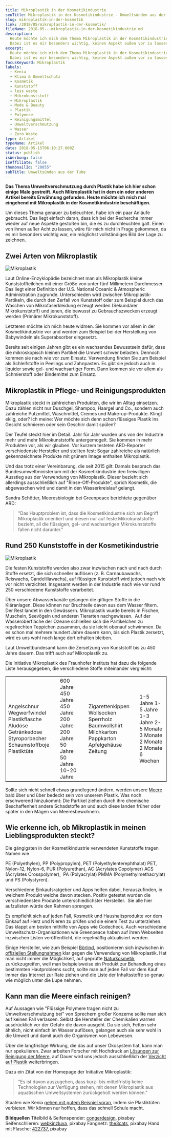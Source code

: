 ```yaml
---
title: Mikroplastik in der Kosmetikindustrie
seoTitle: Mikroplastik in der Kosmetikindustrie - Umweltsünden aus der Tube
slug: mikroplastik-in-der-kosmetik
link: /2018/05/mikroplastik-in-der-kosmetik/
fileName: 2018-05---mikroplastik-in-der-kosmetikindustrie.md
description:
  Heute möchte ich mich dem Thema Mikroplastik in der Kosmetikindustrie widmen.
  Dabei ist es mir besonders wichtig, keinen Aspekt außen vor zu lassen.
excerpt:
  Heute möchte ich mich dem Thema Mikroplastik in der Kosmetikindustrie widmen.
  Dabei ist es mir besonders wichtig, keinen Aspekt außen vor zu lassen.
focusKeyword: Mikroplastik
labels:
  - Kenia
  - Klima & Umweltschutz
  - Kosmetik
  - Kunststoff
  - less waste
  - Mikrokunststoff
  - Mikroplastik
  - Mode & Beauty
  - Plastik
  - Polymere
  - Reinigungsmittel
  - Umweltverschmutzung
  - Wasser
  - Zero Waste
type: Artikel
typeName: Artikel
date: 2018-05-15T06:10:27.000Z
status: publish
isWerbung: false
isAffiliate: false
thumbnailId: "20855"
subTitle: Umweltsünden aus der Tube
---
```


<strong>Das Thema Umweltverschmutzung durch Plastik habe ich hier schon einige
Male gestreift. Auch Mikroplastik hat in dem ein oder anderen Artikel bereits
Erwähnung gefunden. Heute möchte ich mich mal eingehend mit Mikroplastik in der
Kosmetikindustrie beschäftigen.</strong>

Um dieses Thema genauer zu beleuchten, habe ich ein paar Anläufe gebraucht. Das
liegt einfach daran, dass ich bei der Recherche immer wieder auf neue Aspekte
gestoßen bin, die es zu durchleuchten galt. Einen von ihnen außer Acht zu
lassen, wäre für mich nicht in Frage gekommen, da es mir besonders wichtig war,
ein möglichst vollständiges Bild der Lage zu zeichnen.

## Zwei Arten von Mikroplastik

![Mikroplastik](http://cardamonchai.com/wp-content/uploads/2018/05/soap-dispenser-2337697_640-400x252.jpg)

Laut Online-Enzyklopädie bezeichnet man als Mikroplastik kleine
Kunststoffteilchen mit einer Größe von unter fünf Millimetern Durchmesser. Das
liegt einer Definition der U.S. National Oceanic &amp; Atmospheric
Administration zugrunde. Unterschieden wird zwischen Mikroplastik-Partikeln, die
durch den Zerfall von Kunststoff oder zum Beispiel durch das Waschen von
Mikrofaserkleidung erzeugt werden (Sekundärer Mikrokunststoff) und jenen, die
bewusst zu Gebrauchszwecken erzeugt werden (Primärer Mikrokunststoff).

Letzteren möchte ich mich heute widmen. Sie kommen vor allem in der
Kosmetikindustrie vor und werden zum Beispiel bei der Herstellung von
Babywindeln als Superabsorber eingesetzt.

Bereits seit einigen Jahren gibt es ein wachsendes Bewusstsein dafür, dass die
mikroskopisch kleinen Partikel die Umwelt schwer belasten. Dennoch kommen sie
nach wie vor zum Einsatz. Verwendung finden Sie zum Beispiel als Schleifstoffe
in Peelings und Zahnpasten. Es gibt sie jedoch auch in liquider sowie gel- und
wachsartiger Form. Dann kommen sie vor allem als Schmierstoff oder Bindemittel
zum Einsatz.

## Mikroplastik in Pflege- und Reinigungsprodukten

Mikroplastik steckt in zahlreichen Produkten, die wir im Alltag einsetzen. Dazu
zählen nicht nur Duschgel, Shampoo, Haargel und Co., sondern auch zahlreiche
Putzmittel, Waschmittel, Cremes und Make-up-Produkte. Klingt eklig, oder? Ich
meine: Wer möchte sich denn schon flüssiges Plastik ins Gesicht schmieren oder
sein Geschirr damit spülen?

Der Teufel steckt hier im Detail. Jahr für Jahr wurden uns von der Industrie
mehr und mehr Mikrokunststoffe untergemogelt. Sie kommen in mehr Produkten vor,
als wir glauben. Vor kurzem testeten ARD-Reporter verschiedenste Hersteller und
stellten fest: Sogar zahlreiche als natürlich gekennzeichnete Produkte mit
grünem Image enthalten Mikroplastik.

Und das trotz einer Vereinbarung, die seit 2015 gilt: Damals besprach das
Bundesumweltministerium mit der Kosmetikindustrie den freiwilligen Ausstieg aus
der Verwendung von Mikroplastik. Dieser bezieht sich allerdings ausschließlich
auf "Rinse-Off-Produkte", sprich Kosmetik, die abgewaschen wird und damit in den
Wasserkreislauf gelangt.

Sandra Schötter, Meeresbiologin bei Greenpeace berichtete gegenüber ARD:

<blockquote>"Das Hauptproblem ist, dass die Kosmetikindustrie sich am Begriff Mikroplastik orientiert und diesen nur auf feste Mikrokunststoffe bezieht, all die flüssigen, gel- und wachsartigen Mikrokunststoffe fallen nicht darunter."</blockquote>

## Rund 250 Kunststoffe in der Kosmetikindustrie

![Mikroplastik](http://cardamonchai.com/wp-content/uploads/2018/05/safety-net-3289548_640-400x266.jpg)

Die festen Kunststoffe werden also zwar inzwischen nach und nach durch Stoffe
ersetzt, die sich schneller auflösen (z. B. Carnaubawachs, Reiswachs,
Candelillawachs), auf flüssigen Kunststoff wird jedoch nach wie vor nicht
verzichtet. Insgesamt werden in der Industrie nach wie vor rund 250 verschiedene
Kunststoffe verarbeitet.

Über unsere Abwasserkanäle gelangen die giftigen Stoffe in die Kläranlagen.
Diese können nur Bruchteile davon aus dem Wasser filtern. Der Rest landet in den
Gewässern. Mikroplastik wurde bereits in Fischen, Muscheln, Seevögeln und
anderen Tierarten nachgewiesen.  Auf der Wasseroberfläche der Ozeane schließen
sich die Partikelchen zu regelrechten Teppichen zusammen, da sie leicht obenauf
schwimmen. Da es schon mal mehrere hundert Jahre dauern kann, bis sich Plastik
zersetzt, wird es uns wohl noch lange dort erhalten bleiben.

Laut Umweltbundesamt kann die Zersetzung von Kunststoff bis zu 450 Jahre dauern.
Das trifft auch auf Mikroplastik zu.

Die Initiative Mikroplastik des Fraunhofer Instituts hat dazu die folgende Liste
herausgegeben, die verschiedene Stoffe miteinander vergleicht:

<table border="1" rules="groups">
<tbody>
<tr>
<td>Angelschnur
Wegwerfwindel
Plastikflasche
Aludose
Getränkedose
Styroporbecher
Schaumstoffboje
Plastiktüte</td>
<td>600 Jahre
450 Jahre
450 Jahre
200 Jahre
200 Jahre
50 Jahre
50 Jahre
10-20 Jahre</td>
<td></td>
<td>Zigarettenkippen
Wollsocken
Sperrholz
Baumwollshirt
Milchkarton
Pappkarton
Apfelgehäuse
Zeitung</td>
<td>1-5 Jahre
1-5 Jahre
1-3 Jahre
2-5 Monate
3 Monate
2 Monate
2 Monate
6 Wochen</td>
</tr>
</tbody>
</table>

Sollte sich nicht schnell etwas grundlegend ändern, werden unsere
<a href="http://cardamonchai.com/2018/03/world-ocean-summit-2018/">Meere</a>
bald über und über bedeckt sein von unserem Plastik. Was noch erschwerend
hinzukommt: Die Partikel ziehen durch ihre chemische Beschaffenheit andere
Schadstoffe an und auch diese landen früher oder später in den Mägen von
Meeresbewohnern.

## Wie erkenne ich, ob Mikroplastik in meinen Lieblingsprodukten steckt?

Die gängigsten in der Kosmetikindustrie verwendeten Kunststoffe tragen Namen wie

PE (Polyethylen), PP (Polypropylen), PET (Polyethylenterephthalat) PET,
Nylon-12, Nylon-6, PUR (Polyurethan), AC (Acrylates Copolymer) ACS (Acrylates
Crosspolymer),  PA (Polyacrylat) PMMA (Polymethylmethacrylat) und PS
(Polystyren).

Verschiedene Einkaufsratgeber und Apps helfen dabei, herauszufinden, in welchem
Produkt welche davon stecken. Positiv getestet wurden die verschiedensten
Produkte unterschiedlichster Hersteller.  Sie alle hier aufzulisten würde den
Rahmen sprengen.

Es empfiehlt sich auf jeden Fall, Kosmetik und Haushaltsprodukte vor dem Einkauf
auf Herz und Nieren zu prüfen und sie einem Test zu unterziehen. Das klappt am
besten mithilfe von Apps wie Codecheck. Auch verschiedene
Umweltschutz-Organisationen wie Greenpeace haben auf ihren Webseiten inzwischen
Listen veröffentlicht, die regelmäßig aktualisiert werden.

Einige Hersteller, wie zum Beispiel
<a href="https://www.boerlind.com/">Börlind</a>, positionieren sich inzwischen
in
<a href="https://www.boerlind.com/ab/wp-content/uploads/2015/07/Stellungnahme_Mikroplastik_0215.pdf">offiziellen
Stellungnahmen</a> klar gegen die Verwendung von Mikroplastik. Hat man nicht
immer die Möglichkeit, auf geprüfte
<a href="http://cardamonchai.com/2018/03/vegane-kosmetik-und-naturkosmetik/">Naturkosmetik</a>
zurückzugreifen, weil man beispielsweise ein Produkt zur Behandlung eines
bestimmten Hautproblems sucht, sollte man auf jeden Fall vor dem Kauf immer das
Internet zur Rate ziehen und die Liste der Inhaltsstoffe so genau wie möglich
unter die Lupe nehmen.

## Kann man die Meere einfach reinigen?

Auf Aussagen wie "Flüssige Polymere tragen nicht zu Umweltverschmutzung bei" von
Sprechern großer Konzerne sollte man sich auf keinen Fall verlassen. Selbst die
Hersteller der Chemikalien warnen ausdrücklich vor der Gefahr die davon ausgeht.
Da sie sich, Fetten sehr ähnlich, nicht einfach im Wasser auflösen, gelangen
auch sie sehr wohl in die Umwelt und damit auch die Organismen von Lebewesen.

Über die langfristige Wirkung, die das auf unser Ökosystem hat, kann man nur
spekulieren. Zwar arbeiten Forscher mit Hochdruck an
<a href="http://cardamonchai.com/2018/04/forscher-hoffen-auf-plastikfressendes-enzym/">Lösungen
zur Reinigung der Meere</a>, auf Dauer wird uns jedoch ausschließlich der
<a href="http://cardamonchai.com/2017/04/interview-mit-zero-waste-aktivistin-vio/">Verzicht
auf Plastik</a> weiterbringen.

Dazu ein Zitat von der Homepage der Initiative Mikroplastik:

<blockquote>"Es ist davon auszugehen, dass kurz- bis mittelfristig keine Technologien zur Verfügung stehen, mit denen Mikroplastik aus aquatischen Umweltsystemen zurückgeholt werden können."</blockquote>

Staaten wie Kenia
<a href="http://cardamonchai.com/2017/08/kenia-sagt-plastiktueten-nein-danke/">gehen
mit gutem Beispiel voran</a>, indem sie Plastiktüten verbieten. Wir können nur
hoffen, dass das schnell Schule macht.

<strong>Bildquellen</strong> Titelbild &amp; Seifenspender:
<a href="https://pixabay.com/de/users/congerdesign-509903/" target="_blank" rel="noopener">congerdesign</a>,
pixabay Seifenschlieren:
<a href="https://pixabay.com/de/users/webkinzluva1598-6544824/" target="_blank" rel="noopener">webkinzluva</a>,
pixabay Fangnetz:
<a href="https://pixabay.com/de/users/the3cats-2135817/" target="_blank" rel="noopener">the3cats</a>,
pixabay Hand mit Flasche:
<a href="https://pixabay.com/de/users/422737-422737/" target="_blank" rel="noopener">422737</a>,
pixabay
